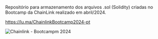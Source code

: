 Repositório para armazenamento dos arquivos .sol (Solidity) criadas no Bootcamp da ChainLink realizado em abril/2024.

https://lu.ma/ChainlinkBootcamp2024-pt

![Chainlink - Bootcampm  2024](https://images.lumacdn.com/cdn-cgi/image/format=auto,fit=cover,dpr=2,quality=75,width=400,height=400/event-covers/pi/4e6dac94-28f9-49f5-a992-0b725df39294)
